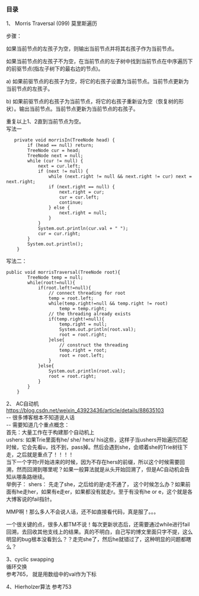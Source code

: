 ### 目录    
 1、 Morris Traversal (099)  莫里斯遍历   
 
 步骤：  
   
 如果当前节点的左孩子为空，则输出当前节点并将其右孩子作为当前节点。  
   
 如果当前节点的左孩子不为空，在当前节点的左子树中找到当前节点在中序遍历下的前驱节点(指左子树下的最右边的节点)。  
   
 a) 如果前驱节点的右孩子为空，将它的右孩子设置为当前节点。当前节点更新为当前节点的左孩子。  
   
 b) 如果前驱节点的右孩子为当前节点，将它的右孩子重新设为空（恢复树的形状）。输出当前节点。当前节点更新为当前节点的右孩子。  
   
 重复以上1、2直到当前节点为空。  
 写法一
 ```
    private void morrisIn(TreeNode head) {
         if (head == null) return;
         TreeNode cur = head;
         TreeNode next = null;
         while (cur != null) {
             next = cur.left;
             if (next != null) {
                 while (next.right != null && next.right != cur) next = next.right;
                 if (next.right == null) {
                     next.right = cur;
                     cur = cur.left;
                     continue;
                 } else {
                     next.right = null;
                 }
             }
             System.out.println(cur.val + " ");
             cur = cur.right;
         }
         System.out.println();
     }
 
 ```
 
 写法二：
 ```
 public void morrisTraversal(TreeNode root){
         TreeNode temp = null;
         while(root!=null){
             if(root.left!=null){
                 // connect threading for root
                 temp = root.left;
                 while(temp.right!=null && temp.right != root)
                     temp = temp.right;
                 // the threading already exists
                 if(temp.right!=null){
                     temp.right = null;
                     System.out.println(root.val);
                     root = root.right;
                 }else{
                     // construct the threading
                     temp.right = root;
                     root = root.left;
                 }
             }else{
                 System.out.println(root.val);
                 root = root.right;
             }
         }
     }
 
 ```
 
 2、 AC自动机
 https://blog.csdn.net/weixin_43923436/article/details/88635103   
 -- 很多博客根本不知道说人话   
 -- 需要知道几个重点概念：   
    首先：大量工作在于构建那个自动机上   
    ushers: 如果Trie里面有he/ she/ hers/ his这些，这样子当ushers开始遍历匹配时候，它会先看u，找不到，pass掉。然后会遇到she，会顺着she的Trie树往下走，之后就是重点了！！！！   
    当下一个字符r开始进来的时候，因为不存在hers的前缀，所以这个时候需要回溯，然而回溯到哪里呢？如果一般算法就是从头开始回溯了，但是AC自动机会告知从哪条路继续。  
    举例子： shers： 先走了she，之后给的是r走不通了， 这个时候怎么办？如果前面有he走her，如果有e走er，如果都没有就走r。至于有没有he or e，这个就是各大博客说的fail指针。  
     
 MMP啊！那么多人不会说人话，还不如直接看代码，真是服了。。。     
 
 一个很关键的点，很多人都TM不说！每次更新状态后，还需要通过while进行fail回溯，去回收其他支线上的结果。真的不明白，自己写的博文里面只字不提，这么明显的bug根本没看到么？？走完she了，然后he就错过了，这种明显的问题都瞎么？    
 
 3、cyclic swapping   
 循环交换  
 参考765， 就是用数组中的val作为下标  
 
 4、Hierholzer算法
 参考753
 